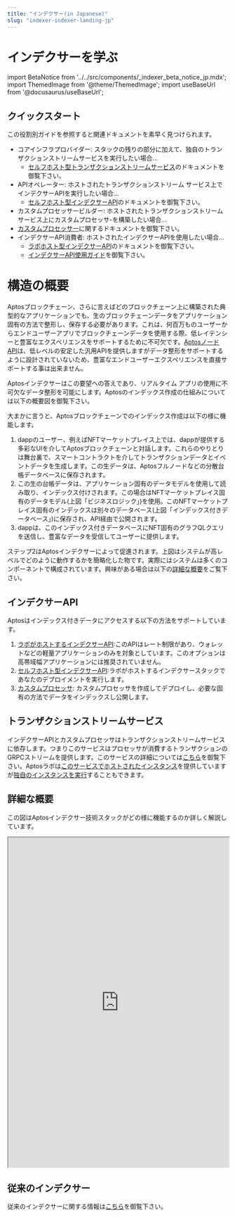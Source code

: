 ```yaml
---
title: "インデクサー(in Japanese)"
slug: "indexer-indexer-landing-jp"
---
```


# インデクサーを学ぶ

import BetaNotice from '../../src/components/\_indexer_beta_notice_jp.mdx';
import ThemedImage from '@theme/ThemedImage';
import useBaseUrl from '@docusaurus/useBaseUrl';

<BetaNotice />

## クイックスタート

この役割別ガイドを参照すると関連ドキュメントを素早く見つけられます。

- コアインフラプロバイダー: スタックの残りの部分に加えて、独自のトランザクションストリームサービスを実行したい場合...
  - [セルフホスト型トランザクションストリームサービス](/indexer/txn-stream/self-hosted)のドキュメントを御覧下さい。
- APIオペレーター: ホストされたトランザクションストリーム サービス上でインデクサーAPIを実行したい場合...
  - [セルフホスト型インデクサーAPI](/indexer/api/self-hosted)のドキュメントを御覧下さい。
-  カスタムプロセッサービルダー: ホストされたトランザクションストリームサービス上にカスタムプロセッサ-を構築したい場合...
  - [カスタムプロセッサー](/indexer/custom-processors)に関するドキュメントを御覧下さい。
- インデクサーAPI消費者: ホストされたインデクサーAPIを使用したい場合...
  - [ラボホスト型インデクサーAPI](/indexer/api/labs-hosted)のドキュメントを御覧下さい。
  - [インデクサーAPI使用ガイド](/indexer/api/usage-guide)を御覧下さい。
  
# 構造の概要

Aptosブロックチェーン、さらに言えばどのブロックチェーン上に構築された典型的なアプリケーションでも、生のブロックチェーンデータをアプリケーション固有の方法で整形し、保存する必要があります。これは、何百万ものユーザーからエンドユーザーアプリでブロックチェーンデータを使用する際、低レイテンシーと豊富なエクスペリエンスをサポートするために不可欠です。[AptosノードAPI](https://aptos.dev/nodes/aptos-api-spec#/)は、低レベルの安定した汎用APIを提供しますがデータ整形をサポートするように設計されていないため、豊富なエンドユーザーエクスペリエンスを直接サポートする事は出来ません。

Aptosインデクサーはこの要望への答えであり、リアルタイム アプリの使用に不可欠なデータ整形を可能にします。Aptosのインデックス作成の仕組みについては以下の概要図を御覧下さい。

<center>
<ThemedImage
alt="Signed Transaction Flow"
sources={{
    light: useBaseUrl('/img/docs/aptos-indexing.svg'),
    dark: useBaseUrl('/img/docs/aptos-indexing-dark.svg'),
  }}
/>
</center>

大まかに言うと、Aptosブロックチェーンでのインデックス作成は以下の様に機能します。

1. dappのユーザー、例えばNFTマーケットプレイス上では、dappが提供する多彩なUIを介してAptosブロックチェーンと対話します。これらのやりとりは舞台裏で、スマートコントラクトを介してトランザクションデータとイベントデータを生成します。この生データは、Aptosフルノードなどの分散台帳データベースに保存されます。
2. この生の台帳データは、アプリケーション固有のデータモデルを使用して読み取り、インデックス付けされます。この場合はNFTマーケットプレイス固有のデータモデル(上図「ビジネスロジック」)を使用。このNFTマーケットプレイス固有のインデックスは別々のデータベース(上図「インデックス付きデータベース」)に保存され、API経由で公開されます。
3. dappは、このインデックス付きデータベースにNFT固有のグラフQLクエリを送信し、豊富なデータを受信して​​ユーザーに提供します。

ステップ2はAptosインデクサーによって促進されます。上図はシステムが高レベルでどのように動作するかを簡略化した物です。実際にはシステムは多くのコンポーネントで構成されています。興味がある場合は以下の[詳細な概要](#detailed-overview)をご覧下さい。

## インデクサーAPI

Aptosはインデックス付きデータにアクセスする以下の方法をサポートしています。

1. [ラボがホストするインデクサーAPI](/indexer/api/labs-hosted):このAPIはレート制限があり、ウォレットなどの軽量アプリケーションのみを対象としています。このオプションは高帯域幅アプリケーションには推奨されていません。 
2. [セルフホスト型インデクサーAPI](/indexer/api/self-hosted):ラボがホストするインデクサースタックであなたのデプロイメントを実行します。
3. [カスタムプロセッサ](/indexer/custom-processors): カスタムプロセッサを作成してデプロイし、必要な固有の方法でデータをインデックスし公開します。

## トランザクションストリームサービス

インデクサーAPIとカスタムプロセッサはトランザクションストリームサービスに依存します。つまりこのサービスはプロセッサが消費するトランザクションのGRPCストリームを提供します。このサービスの詳細については[こちら](/indexer/txn-stream/)を御覧下さい。Aptosラボは[このサービスでホストされたインスタンス](/indexer/txn-stream/labs-hosted)を提供していますが[独自のインスタンスを実行](/indexer/txn-stream/self-hosted)することもできます。

## 詳細な概要

この図はAptosインデクサー技術スタックがどの様に機能するのか詳しく解説しています。

<div style={{textAlign:"center"}}>
<div style={{marginBottom: 20}}>
<iframe
  style={{border: "1px solid rgba(0, 0, 0, 0.1);"}}
  width="100%"
  height="750"
  src="https://www.figma.com/embed?embed_host=share&url=https%3A%2F%2Fwww.figma.com%2Ffile%2FsVhSOGR7ZT4CdeUzlXyduD%2FIndexer-Overview%3Ftype%3Dwhiteboard%26node-id%3D0%253A1%26t%3DUnUKeEaBE7ETMksb-1"
  allowfullscreen>
</iframe>
</div>
</div>

<!-- TODO: Write an explanation of this diagram. -->

## 従来のインデクサー

従来のインデクサーに関する情報は[こちら](/indexer/legacy/)を御覧下さい。



